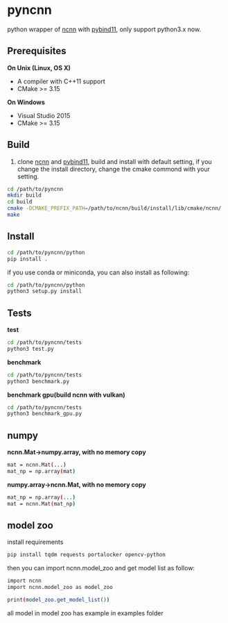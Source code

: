 # pyncnn
python wrapper of [ncnn](https://github.com/Tencent/ncnn) with [pybind11](https://github.com/pybind/pybind11), only support python3.x now.

## Prerequisites

**On Unix (Linux, OS X)**

* A compiler with C++11 support
* CMake >= 3.15

**On Windows**

* Visual Studio 2015
* CMake >= 3.15

## Build
1. clone [ncnn](https://github.com/Tencent/ncnn) and [pybind11](https://github.com/pybind/pybind11), build and install with default setting, if you change the install directory, change the cmake commond with your setting.
```bash
cd /path/to/pyncnn
mkdir build
cd build
cmake -DCMAKE_PREFIX_PATH=/path/to/ncnn/build/install/lib/cmake/ncnn/ ..
make
```

## Install
```bash
cd /path/to/pyncnn/python
pip install .
```

if you use conda or miniconda, you can also install as following:
```bash
cd /path/to/pyncnn/python
python3 setup.py install
```

## Tests
**test**
```bash
cd /path/to/pyncnn/tests
python3 test.py
```

**benchmark**
```bash
cd /path/to/pyncnn/tests
python3 benchmark.py
```

**benchmark gpu(build ncnn with vulkan)**
```bash
cd /path/to/pyncnn/tests
python3 benchmark_gpu.py
```

## numpy
**ncnn.Mat->numpy.array, with no memory copy**
```bash
mat = ncnn.Mat(...)
mat_np = np.array(mat)
```

**numpy.array->ncnn.Mat, with no memory copy**
```bash
mat_np = np.array(...)
mat = ncnn.Mat(mat_np)
```

## model zoo
install requirements
```bash
pip install tqdm requests portalocker opencv-python
```
then you can import ncnn.model_zoo and get model list as follow:
```bash
import ncnn
import ncnn.model_zoo as model_zoo

print(model_zoo.get_model_list())
```
all model in model zoo has example in examples folder
